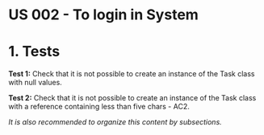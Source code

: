 # US 002 - To login in System

# 1. Tests 

**Test 1:** Check that it is not possible to create an instance of the Task class with null values. 

**Test 2:** Check that it is not possible to create an instance of the Task class with a reference containing less than five chars - AC2. 


*It is also recommended to organize this content by subsections.* 







